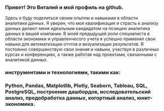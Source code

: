 ### Привет! Это Виталий и мой профиль на github. 
Здесь я буду поделиться своим опытом и навыками в области аналитики данных. Я уверен, что моя квалификация и страсть к анализу данных делают меня идеальным кандидатом на позицию аналитика данных в вашей компании.
В моей предыдущей роли специалиста в области экономики и управленчесого учета я успешно применял свои навыки для автоматизации отчтов и визуализации результатов. Я постоянно совершенствую свои знания и навыки, участвуя в различных курсах и конференциях, а также работая над проектами, связанными с аналитикой данных.
### инструментами и технологиями, такими как: 
### Python, Pandas, Matplotlib, Plotly, Seaborn, Tableau, SQL, PostgreSQL, построение дашбордов, исследовательский анализ, предобработка данных, когортный анализ, юнит-экономика.
